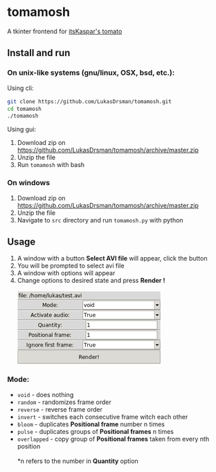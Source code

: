 # tomamosh

A tkinter frontend for [itsKaspar's tomato](https://github.com/itsKaspar/tomato)

## Install and run

### On unix-like systems (gnu/linux, OSX, bsd, etc.):
Using cli:
```sh
git clone https://github.com/LukasDrsman/tomamosh.git
cd tomamosh
./tomamosh
```
Using gui:
1. Download zip on https://github.com/LukasDrsman/tomamosh/archive/master.zip
2. Unzip the file
3. Run `tomamosh` with bash

### On windows
1. Download zip on https://github.com/LukasDrsman/tomamosh/archive/master.zip
2. Unzip the file
3. Navigate to `src` directory and run `tomamosh.py` with python

## Usage
1. A window with a button **Select AVI file** will appear, click the button
2. You will be prompted to select avi file
3. A window with options will appear
4. Change options to desired state and press **Render !** <br><br>
![preview image](https://github.com/LukasDrsman/tomamosh/blob/master/assets/preview.png)

### Mode:
- `void` - does nothing
- `random` - randomizes frame order
- `reverse` - reverse frame order
- `invert` - switches each consecutive frame witch each other
- `bloom` - duplicates **Positional frame** number n times
- `pulse` - duplicates groups of **Positional frames** n times
- `overlapped` - copy group of **Positional frames** taken from every nth position<br><br>
\*n refers to the number in **Quantity** option
